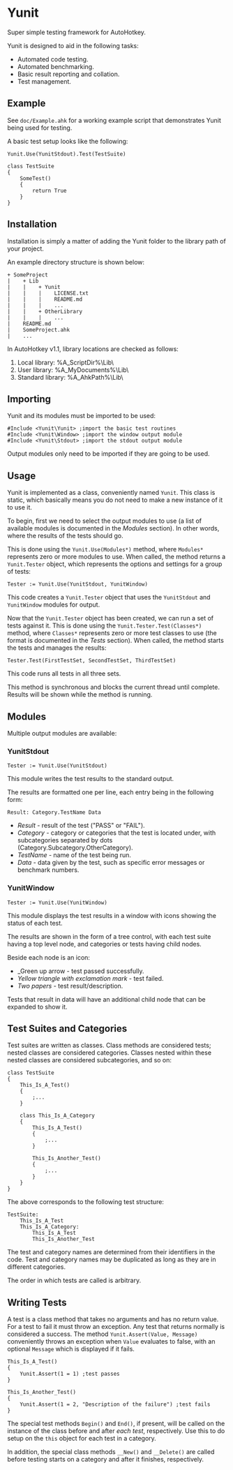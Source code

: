 Yunit
=====
Super simple testing framework for AutoHotkey.

Yunit is designed to aid in the following tasks:

* Automated code testing.
* Automated benchmarking.
* Basic result reporting and collation.
* Test management.

Example
-------
See `doc/Example.ahk` for a working example script that demonstrates Yunit being used for testing.

A basic test setup looks like the following:

    Yunit.Use(YunitStdout).Test(TestSuite)
    
    class TestSuite
    {
        SomeTest()
        {
            return True
        }
    }

Installation
------------
Installation is simply a matter of adding the Yunit folder to the library path of your project.

An example directory structure is shown below:

    + SomeProject
    |    + Lib
    |    |    + Yunit
    |    |    |    LICENSE.txt
    |    |    |    README.md
    |    |    |    ...
    |    |    + OtherLibrary
    |    |    |    ...
    |    README.md
    |    SomeProject.ahk
    |    ...

In AutoHotkey v1.1, library locations are checked as follows:

1. Local library: %A_ScriptDir%\Lib\
2. User library: %A_MyDocuments%\Lib\
3. Standard library: %A_AhkPath%\Lib\

Importing
---------
Yunit and its modules must be imported to be used:

    #Include <Yunit\Yunit> ;import the basic test routines
    #Include <Yunit\Window> ;import the window output module
    #Include <Yunit\Stdout> ;import the stdout output module

Output modules only need to be imported if they are going to be used.

Usage
-----
Yunit is implemented as a class, conveniently named `Yunit`.
This class is static, which basically means you do not need to make a new instance of it to use it.

To begin, first we need to select the output modules to use (a list of available modules is documented in the *Modules* section).
In other words, where the results of the tests should go.

This is done using the `Yunit.Use(Modules*)` method, where `Modules*` represents zero or more modules to use.
When called, the method returns a `Yunit.Tester` object, which represents the options and settings for a group of tests:

    Tester := Yunit.Use(YunitStdout, YunitWindow)

This code creates a `Yunit.Tester` object that uses the `YunitStdout` and `YunitWindow` modules for output.

Now that the `Yunit.Tester` object has been created, we can run a set of tests against it.
This is done using the `Yunit.Tester.Test(Classes*)` method, where `Classes*` represents zero or more test classes to use (the format is documented in the *Tests* section).
When called, the method starts the tests and manages the results:

    Tester.Test(FirstTestSet, SecondTestSet, ThirdTestSet)

This code runs all tests in all three sets.

This method is synchronous and blocks the current thread until complete.
Results will be shown while the method is running.

Modules
-------
Multiple output modules are available:

### YunitStdout

    Tester := Yunit.Use(YunitStdout)

This module writes the test results to the standard output.

The results are formatted one per line, each entry being in the following form:

    Result: Category.TestName Data

* _Result_ - result of the test ("PASS" or "FAIL").
* _Category_ - category or categories that the test is located under, with subcategories separated by dots (Category.Subcategory.OtherCategory).
* _TestName_ - name of the test being run.
* _Data_ - data given by the test, such as specific error messages or benchmark numbers.

### YunitWindow

    Tester := Yunit.Use(YunitWindow)

This module displays the test results in a window with icons showing the status of each test.

The results are shown in the form of a tree control, with each test suite having a top level node, and categories or tests having child nodes.

Beside each node is an icon:

* _Green up arrow - test passed successfully.
* _Yellow triangle with exclamation mark_ - test failed.
* _Two papers_ - test result/description.

Tests that result in data will have an additional child node that can be expanded to show it.

Test Suites and Categories
--------------------------
Test suites are written as classes. Class methods are considered tests; nested classes are considered categories.
Classes nested within these nested classes are considered subcategories, and so on:

    class TestSuite
    {
        This_Is_A_Test()
        {
            ;...
        }
    
        class This_Is_A_Category
        {
            This_Is_A_Test()
            {
                ;...
            }
            
            This_Is_Another_Test()
            {
                ;...
            }
        }
    }

The above corresponds to the following test structure:

    TestSuite:
        This_Is_A_Test
        This_Is_A_Category:
            This_Is_A_Test
            This_Is_Another_Test

The test and category names are determined from their identifiers in the code. Test and category names may be duplicated as long as they are in different categories.

The order in which tests are called is arbitrary.

Writing Tests
-------------
A test is a class method that takes no arguments and has no return value.
For a test to fail it must throw an exception. 
Any test that returns normally is considered a success. 
The method `Yunit.Assert(Value, Message)` conveniently throws an exception when `Value` evaluates to false, with an optional `Message` which is displayed if it fails.

    This_Is_A_Test()
    {
        Yunit.Assert(1 = 1) ;test passes
    }
    
    This_Is_Another_Test()
    {
        Yunit.Assert(1 = 2, "Description of the failure") ;test fails
    }

The special test methods `Begin()` and `End()`, if present, will be called on the instance of the class before and after _each test_, respectively.
Use this to do setup on the `this` object for each test in a category.

In addition, the special class methods `__New()` and `__Delete()` are called before testing starts on a category and after it finishes, respectively.
